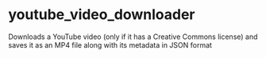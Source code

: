# youtube_video_downloader
Downloads a YouTube video (only if it has a Creative Commons license) and saves it as an MP4 file along with its metadata in JSON format
